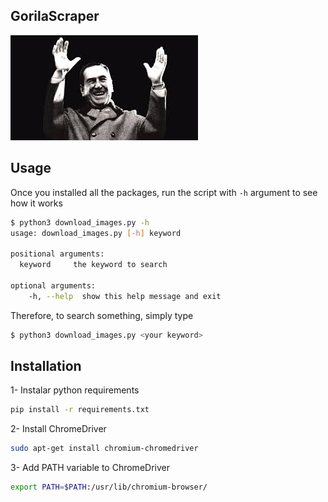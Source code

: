 ## GorilaScraper
![peroncho](peracho.jpeg "Peron hizo google")

## Usage
Once you installed all the packages, run the script with `-h` argument to see how it works
```bash
$ python3 download_images.py -h
usage: download_images.py [-h] keyword

positional arguments:
  keyword     the keyword to search

optional arguments:
    -h, --help  show this help message and exit
```
Therefore, to search something, simply type
```bash
$ python3 download_images.py <your keyword>
```

## Installation
1- Instalar python requirements
```bash
pip install -r requirements.txt
```
2- Install ChromeDriver 
```bash
sudo apt-get install chromium-chromedriver
```
3- Add PATH variable to ChromeDriver
```bash
export PATH=$PATH:/usr/lib/chromium-browser/
```
